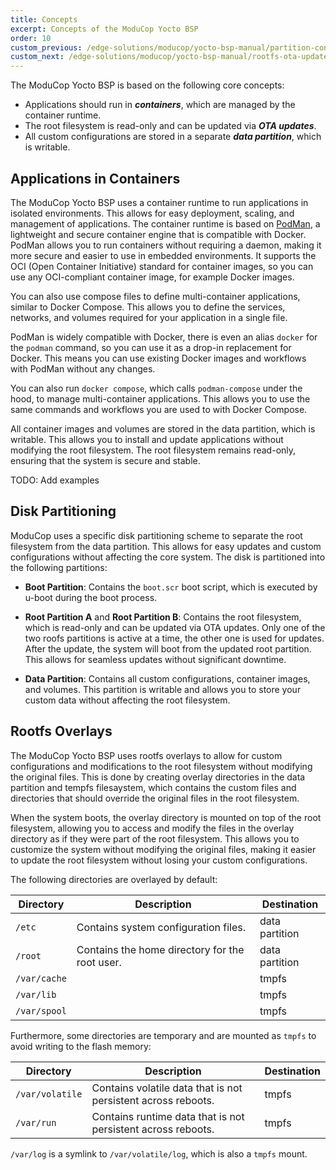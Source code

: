 ```yaml
---
title: Concepts
excerpt: Concepts of the ModuCop Yocto BSP
order: 10
custom_previous: /edge-solutions/moducop/yocto-bsp-manual/partition-concept/
custom_next: /edge-solutions/moducop/yocto-bsp-manual/rootfs-ota-update/
---
```


The ModuCop Yocto BSP is based on the following core concepts:

* Applications should run in ***containers***, which are managed by the container runtime.
* The root filesystem is read-only and can be updated via ***OTA updates***.
* All custom configurations are stored in a separate ***data partition***, which is writable.

## Applications in Containers

The ModuCop Yocto BSP uses a container runtime to run applications in isolated environments. This allows for easy deployment, scaling, and management of applications. The container runtime is based on [PodMan](https://podman.io/),
a lightweight and secure container engine that is compatible with Docker. PodMan allows you to run containers without requiring a daemon, making it more secure and easier to use in embedded environments. It supports the OCI (Open Container Initiative) standard for container images, so you can use any OCI-compliant container image, for example Docker images.

You can also use compose files to define multi-container applications, similar to Docker Compose. This allows you to define the services, networks, and volumes required for your application in a single file.

PodMan is widely compatible with Docker, there is even an alias `docker` for the `podman` command, so you can use it as a drop-in replacement for Docker. This means you can use existing Docker images and workflows with PodMan without any changes.

You can also run `docker compose`, which calls `podman-compose` under the hood, to manage multi-container applications. This allows you to use the same commands and workflows you are used to with Docker Compose.

All container images and volumes are stored in the data partition, which is writable. This allows you to install and update applications without modifying the root filesystem. The root filesystem remains read-only, ensuring that the system is secure and stable.

TODO: Add examples

## Disk Partitioning

ModuCop uses a specific disk partitioning scheme to separate the root filesystem from the data partition. This allows for easy updates and custom configurations without affecting the core system.
The disk is partitioned into the following partitions:

* **Boot Partition**: Contains the `boot.scr` boot script, which is executed by u-boot during the boot process.
* **Root Partition A** and **Root Partition B**: Contains the root filesystem, which is read-only and can be updated via OTA updates. Only one of the two roofs partitions is active at a time, the other one is used for updates. After the update, the system will boot from the updated root partition. This allows for seamless updates without significant downtime.

* **Data Partition**: Contains all custom configurations, container images, and volumes. This partition is writable and allows you to store your custom data without affecting the root filesystem.


## Rootfs Overlays

The ModuCop Yocto BSP uses rootfs overlays to allow for custom configurations and modifications to the root filesystem without modifying the original files. This is done by creating overlay directories in the data partition and tempfs filesaystem, which contains the custom files and directories that should override the original files in the root filesystem.

When the system boots, the overlay directory is mounted on top of the root filesystem, allowing you to access and modify the files in the overlay directory as if they were part of the root filesystem. This allows you to customize the system without modifying the original files, making it easier to update the root filesystem without losing your custom configurations.

The following directories are overlayed by default:

| Directory    | Description                                    | Destination    |
| ------------ | ---------------------------------------------- | -------------- |
| `/etc`       | Contains system configuration files.           | data partition |
| `/root`      | Contains the home directory for the root user. | data partition |
| `/var/cache` |                                                | tmpfs         |
| `/var/lib`   |                                                | tmpfs         |
| `/var/spool` |                                                | tmpfs         |

Furthermore, some directories are temporary and are mounted as `tmpfs` to avoid writing to the flash memory:

| Directory       | Description                                                   | Destination |
| --------------- | ------------------------------------------------------------- | ----------- |
| `/var/volatile` | Contains volatile data that is not persistent across reboots. | tmpfs       |
| `/var/run`      | Contains runtime data that is not persistent across reboots.  | tmpfs       |

`/var/log` is a symlink to `/var/volatile/log`, which is also a `tmpfs` mount.
